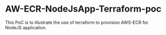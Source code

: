 # AW-ECR-NodeJsApp-Terraform-poc
This PoC is to illustrate the use of terraform to provision AWS-ECR for NodeJS application.
